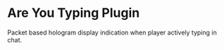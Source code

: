 # Are You Typing Plugin

Packet based hologram display indication when player actively typing in chat.
